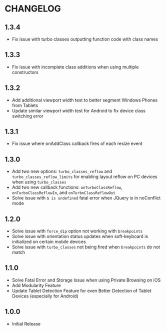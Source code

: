 # CHANGELOG
 
## 1.3.4
- Fix issue with turbo classes outputting function code with class names

## 1.3.3
- Fix issue with incomplete class additions when using multiple constructors

## 1.3.2
- Add additional viewport width test to better segment Windows Phones from Tablets
- Update similar viewport width test for Android to fix device class switching error 

 
## 1.3.1
- Fix issue where onAddClass callback fires of each resize event 
 
 
## 1.3.0
- Add two new options: `turbo_classes_reflow` and `turbo_classes_reflow_limits` for enabling layout reflow on PC devices when using `turbo_classes`
- Add two new callback functions: `onTurboClassReflow`, `onTurboClassReflowIn`, and `onTurboClassReflowOut`
- Solve issue with `$ is undefined` fatal error when JQuery is in noConflict mode


## 1.2.0
- Solve issue with `force_dip` option not working with `breakpoints`
- Solve issue with orientation status updates when soft-keyboard is initialized on certain mobile devices
- Solve issue with `turbo_classes` not being fired when `breakpoints` do not match 


## 1.1.0
- Solve Fatal Error and Storage Issue when using Private Browsing on iOS
- Add Modularity Feature
- Update Tablet Detection Feature for even Better Detection of Tablet Devices (especially for Android)


## 1.0.0
- Initial Release 
